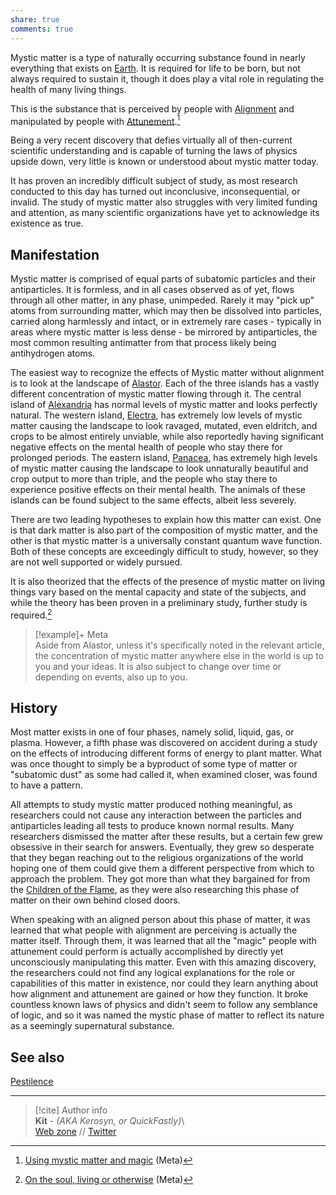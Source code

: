 ```yaml
---  
share: true  
comments: true  
---  
```

Mystic matter is a type of naturally occurring substance found in nearly everything that exists on [Earth](../Map/Earth). It is required for life to be born, but not always required to sustain it, though it does play a vital role in regulating the health of many living things.  
  
This is the substance that is perceived by people with [Alignment](./Alignment) and manipulated by people with [Attunement](./Attunement).[^1]  
  
Being a very recent discovery that defies virtually all of then-current scientific understanding and is capable of turning the laws of physics upside down, very little is known or understood about mystic matter today.  
  
It has proven an incredibly difficult subject of study, as most research conducted to this day has turned out inconclusive, inconsequential, or invalid. The study of mystic matter also struggles with very limited funding and attention, as many scientific organizations have yet to acknowledge its existence as true.  
  
## Manifestation  
  
Mystic matter is comprised of equal parts of subatomic particles and their antiparticles. It is formless, and in all cases observed as of yet, flows through all other matter, in any phase, unimpeded. Rarely it may "pick up" atoms from surrounding matter, which may then be dissolved into particles, carried along harmlessly and intact, or in extremely rare cases - typically in areas where mystic matter is less dense - be mirrored by antiparticles, the most common resulting antimatter from that process likely being antihydrogen atoms.  
  
The easiest way to recognize the effects of Mystic matter without alignment is to look at the landscape of [Alastor](../Map/Alastor/Alastor). Each of the three islands has a vastly different concentration of mystic matter flowing through it. The central island of [Alexandria](Alexandria) has normal levels of mystic matter and looks perfectly natural. The western island, [Electra](Electra), has extremely low levels of mystic matter causing the landscape to look ravaged, mutated, even eldritch, and crops to be almost entirely unviable, while also reportedly having significant negative effects on the mental health of people who stay there for prolonged periods. The eastern island, [Panacea](Panacea), has extremely high levels of mystic matter causing the landscape to look unnaturally beautiful and crop output to more than triple, and the people who stay there to experience positive effects on their mental health. The animals of these islands can be found subject to the same effects, albeit less severely.  
  
There are two leading hypotheses to explain how this matter can exist. One is that dark matter is also part of the composition of mystic matter, and the other is that mystic matter is a universally constant quantum wave function. Both of these concepts are exceedingly difficult to study, however, so they are not well supported or widely pursued.  
  
It is also theorized that the effects of the presence of mystic matter on living things vary based on the mental capacity and state of the subjects, and while the theory has been proven in a preliminary study, further study is required.[^2]  
  
> [!example]+ Meta  
> Aside from Alastor, unless it's specifically noted in the relevant article, the concentration of mystic matter anywhere else in the world is up to you and your ideas. It is also subject to change over time or depending on events, also up to you.  
  
## History  
  
Most matter exists in one of four phases, namely solid, liquid, gas, or plasma. However, a fifth phase was discovered on accident during a study on the effects of introducing different forms of energy to plant matter. What was once thought to simply be a byproduct of some type of matter or "subatomic dust" as some had called it, when examined closer, was found to have a pattern.  
  
All attempts to study mystic matter produced nothing meaningful, as researchers could not cause any interaction between the particles and antiparticles leading all tests to produce known normal results. Many researchers dismissed the matter after these results, but a certain few grew obsessive in their search for answers. Eventually, they grew so desperate that they began reaching out to the religious organizations of the world hoping one of them could give them a different perspective from which to approach the problem. They got more than what they bargained for from the [Children of the Flame](../Organizations/Religions%20&%20Cults/Children%20of%20the%20Flame), as they were also researching this phase of matter on their own behind closed doors.  
  
When speaking with an aligned person about this phase of matter, it was learned that what people with alignment are perceiving is actually the matter itself. Through them, it was learned that all the "magic" people with attunement could perform is actually accomplished by directly yet unconsciously manipulating this matter. Even with this amazing discovery, the researchers could not find any logical explanations for the role or capabilities of this matter in existence, nor could they learn anything about how alignment and attunement are gained or how they function. It broke countless known laws of physics and didn't seem to follow any semblance of logic, and so it was named the mystic phase of matter to reflect its nature as a seemingly supernatural substance.  
  
## See also  
  
[Pestilence](./Pestilence)  
  
[^1]: [Using mystic matter and magic](../../_meta/Using%20mystic%20matter%20and%20magic) (Meta)  
[^2]: [On the soul, living or otherwise](../../_meta/On%20the%20soul,%20living%20or%20otherwise) (Meta)  
  
-----  
> [!cite] Author info  
> **Kit** - *(AKA Kerosyn, or QuickFastly)*\  
> [Web zone](https://kitabe.link) // [Twitter](https://twitter.com/Kerosyn_)